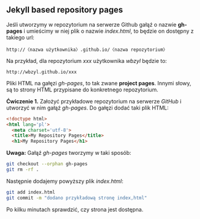## Jekyll based repository pages

Jeśli utworzymy w repozytorium na serwerze Github gałąź o nazwie
**gh-pages** i umieścimy w niej plik o nazwie *index.html*, to będzie
on dostępny z takiego url:

    http://〈nazwa użytkownika〉.github.io/〈nazwa repozytorium〉

Na przykład, dla repozytorium *xxx* użytkownika *wbzyl*
będzie to:

    http://wbzyl.github.io/xxx

Pliki HTML na gałęzi *gh-pages*, to tak zwane **project pages**.
Innymi słowy, są to strony HTML przypisane do konkretnego
repozytorium.

**Ćwiczenie 1.** Założyć przykładowe repozytorium
na serwerze *GitHub* i utworzyć w nim gałąź *gh-pages*.
Do gałęzi dodać taki plik HTML:

```html
<!doctype html>
<html lang='pl'>
  <meta charset='utf-8'>
  <title>My Repository Pages</title>
  <h1>My Repository Pages</h1>
```
**Uwaga:** Gałąź *gh-pages* tworzymy w taki sposób:

```sh
git checkout --orphan gh-pages
git rm -rf .
```

Następnie dodajemy powyższy plik *index.html*:

```sh
git add index.html
git commit -m "dodano przykładową stronę index,html"
```

Po kilku minutach sprawdzić, czy strona jest dostępna.
